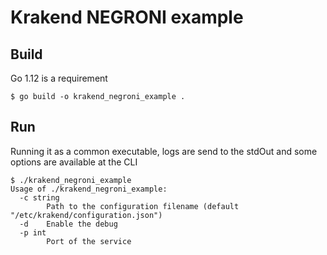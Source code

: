 Krakend NEGRONI example
====

## Build

Go 1.12 is a requirement

	$ go build -o krakend_negroni_example .

## Run

Running it as a common executable, logs are send to the stdOut and some options are available at the CLI

	$ ./krakend_negroni_example
	Usage of ./krakend_negroni_example:
	  -c string
	    	Path to the configuration filename (default "/etc/krakend/configuration.json")
	  -d	Enable the debug
	  -p int
	    	Port of the service
